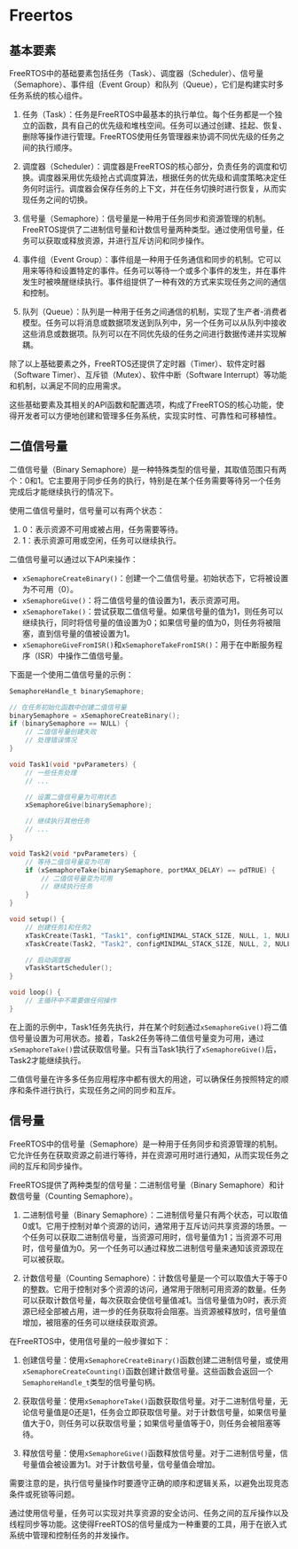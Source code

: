 # Freertos

## 基本要素
FreeRTOS中的基础要素包括任务（Task）、调度器（Scheduler）、信号量（Semaphore）、事件组（Event Group）和队列（Queue），它们是构建实时多任务系统的核心组件。

1. 任务（Task）：任务是FreeRTOS中最基本的执行单位。每个任务都是一个独立的函数，具有自己的优先级和堆栈空间。任务可以通过创建、挂起、恢复、删除等操作进行管理。FreeRTOS使用任务管理器来协调不同优先级的任务之间的执行顺序。

2. 调度器（Scheduler）：调度器是FreeRTOS的核心部分，负责任务的调度和切换。调度器采用优先级抢占式调度算法，根据任务的优先级和调度策略决定任务何时运行。调度器会保存任务的上下文，并在任务切换时进行恢复，从而实现任务之间的切换。

3. 信号量（Semaphore）：信号量是一种用于任务同步和资源管理的机制。FreeRTOS提供了二进制信号量和计数信号量两种类型。通过使用信号量，任务可以获取或释放资源，并进行互斥访问和同步操作。

4. 事件组（Event Group）：事件组是一种用于任务通信和同步的机制。它可以用来等待和设置特定的事件。任务可以等待一个或多个事件的发生，并在事件发生时被唤醒继续执行。事件组提供了一种有效的方式来实现任务之间的通信和控制。

5. 队列（Queue）：队列是一种用于任务之间通信的机制，实现了生产者-消费者模型。任务可以将消息或数据项发送到队列中，另一个任务可以从队列中接收这些消息或数据项。队列可以在不同优先级的任务之间进行数据传递并实现解耦。

除了以上基础要素之外，FreeRTOS还提供了定时器（Timer）、软件定时器（Software Timer）、互斥锁（Mutex）、软件中断（Software Interrupt）等功能和机制，以满足不同的应用需求。

这些基础要素及其相关的API函数和配置选项，构成了FreeRTOS的核心功能，使得开发者可以方便地创建和管理多任务系统，实现实时性、可靠性和可移植性。

## 二值信号量

二值信号量（Binary Semaphore）是一种特殊类型的信号量，其取值范围只有两个：0和1。它主要用于同步任务的执行，特别是在某个任务需要等待另一个任务完成后才能继续执行的情况下。

使用二值信号量时，信号量可以有两个状态：

1. 0：表示资源不可用或被占用，任务需要等待。
2. 1：表示资源可用或空闲，任务可以继续执行。

二值信号量可以通过以下API来操作：

- `xSemaphoreCreateBinary()`：创建一个二值信号量。初始状态下，它将被设置为不可用（0）。
- `xSemaphoreGive()`：将二值信号量的值设置为1，表示资源可用。
- `xSemaphoreTake()`：尝试获取二值信号量。如果信号量的值为1，则任务可以继续执行，同时将信号量的值设置为0；如果信号量的值为0，则任务将被阻塞，直到信号量的值被设置为1。
- `xSemaphoreGiveFromISR()`和`xSemaphoreTakeFromISR()`：用于在中断服务程序（ISR）中操作二值信号量。

下面是一个使用二值信号量的示例：

```c
SemaphoreHandle_t binarySemaphore;

// 在任务初始化函数中创建二值信号量
binarySemaphore = xSemaphoreCreateBinary();
if (binarySemaphore == NULL) {
    // 二值信号量创建失败
    // 处理错误情况
}

void Task1(void *pvParameters) {
    // 一些任务处理
    // ...

    // 设置二值信号量为可用状态
    xSemaphoreGive(binarySemaphore);

    // 继续执行其他任务
    // ...
}

void Task2(void *pvParameters) {
    // 等待二值信号量变为可用
    if (xSemaphoreTake(binarySemaphore, portMAX_DELAY) == pdTRUE) {
        // 二值信号量变为可用
        // 继续执行任务
    }
}

void setup() {
    // 创建任务1和任务2
    xTaskCreate(Task1, "Task1", configMINIMAL_STACK_SIZE, NULL, 1, NULL);
    xTaskCreate(Task2, "Task2", configMINIMAL_STACK_SIZE, NULL, 2, NULL);

    // 启动调度器
    vTaskStartScheduler();
}

void loop() {
    // 主循环中不需要做任何操作
}
```

在上面的示例中，Task1任务先执行，并在某个时刻通过`xSemaphoreGive()`将二值信号量设置为可用状态。接着，Task2任务等待二值信号量变为可用，通过`xSemaphoreTake()`尝试获取信号量。只有当Task1执行了`xSemaphoreGive()`后，Task2才能继续执行。

二值信号量在许多多任务应用程序中都有很大的用途，可以确保任务按照特定的顺序和条件进行执行，实现任务之间的同步和互斥。

## 信号量

FreeRTOS中的信号量（Semaphore）是一种用于任务同步和资源管理的机制。它允许任务在获取资源之前进行等待，并在资源可用时进行通知，从而实现任务之间的互斥和同步操作。

FreeRTOS提供了两种类型的信号量：二进制信号量（Binary Semaphore）和计数信号量（Counting Semaphore）。

1. 二进制信号量（Binary Semaphore）：二进制信号量只有两个状态，可以取值0或1。它用于控制对单个资源的访问，通常用于互斥访问共享资源的场景。一个任务可以获取二进制信号量，当资源可用时，信号量值为1；当资源不可用时，信号量值为0。另一个任务可以通过释放二进制信号量来通知该资源现在可以被获取。

2. 计数信号量（Counting Semaphore）：计数信号量是一个可以取值大于等于0的整数。它用于控制对多个资源的访问，通常用于限制可用资源的数量。任务可以获取计数信号量，每次获取会使信号量值减1。当信号量值为0时，表示资源已经全部被占用，进一步的任务获取将会阻塞。当资源被释放时，信号量值增加，被阻塞的任务可以继续获取资源。

在FreeRTOS中，使用信号量的一般步骤如下：

1. 创建信号量：使用`xSemaphoreCreateBinary()`函数创建二进制信号量，或使用`xSemaphoreCreateCounting()`函数创建计数信号量。这些函数会返回一个`SemaphoreHandle_t`类型的信号量句柄。

2. 获取信号量：使用`xSemaphoreTake()`函数获取信号量。对于二进制信号量，无论信号量值是0还是1，任务会立即获取信号量。对于计数信号量，如果信号量值大于0，则任务可以获取信号量；如果信号量值等于0，则任务会被阻塞等待。

3. 释放信号量：使用`xSemaphoreGive()`函数释放信号量。对于二进制信号量，信号量值会被设置为1。对于计数信号量，信号量值会增加。

需要注意的是，执行信号量操作时要遵守正确的顺序和逻辑关系，以避免出现竞态条件或死锁等问题。

通过使用信号量，任务可以实现对共享资源的安全访问、任务之间的互斥操作以及线程同步等功能。这使得FreeRTOS的信号量成为一种重要的工具，用于在嵌入式系统中管理和控制任务的并发操作。
